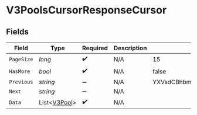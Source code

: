 # V3PoolsCursorResponseCursor


## Fields

| Field                                             | Type                                              | Required                                          | Description                                       | Example                                           |
| ------------------------------------------------- | ------------------------------------------------- | ------------------------------------------------- | ------------------------------------------------- | ------------------------------------------------- |
| `PageSize`                                        | *long*                                            | :heavy_check_mark:                                | N/A                                               | 15                                                |
| `HasMore`                                         | *bool*                                            | :heavy_check_mark:                                | N/A                                               | false                                             |
| `Previous`                                        | *string*                                          | :heavy_minus_sign:                                | N/A                                               | YXVsdCBhbmQgYSBtYXhpbXVtIG1heF9yZXN1bHRzLol=      |
| `Next`                                            | *string*                                          | :heavy_minus_sign:                                | N/A                                               |                                                   |
| `Data`                                            | List<[V3Pool](../../Models/Components/V3Pool.md)> | :heavy_check_mark:                                | N/A                                               |                                                   |